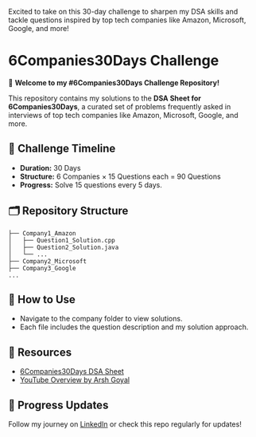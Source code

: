 
Excited to take on this 30-day challenge to sharpen my DSA skills and tackle questions inspired by top tech companies like Amazon, Microsoft, Google, and more! 

# 6Companies30Days Challenge  

🚀 **Welcome to my #6Companies30Days Challenge Repository!**  

This repository contains my solutions to the **DSA Sheet for 6Companies30Days**, a curated set of problems frequently asked in interviews of top tech companies like Amazon, Microsoft, Google, and more.  

## 📅 Challenge Timeline  
- **Duration:** 30 Days  
- **Structure:** 6 Companies × 15 Questions each = 90 Questions  
- **Progress:** Solve 15 questions every 5 days.  

## 🗂️ Repository Structure  
```
├── Company1_Amazon
│   ├── Question1_Solution.cpp
│   ├── Question2_Solution.java
│   └── ...
├── Company2_Microsoft
├── Company3_Google
...
```

## 📖 How to Use  
- Navigate to the company folder to view solutions.  
- Each file includes the question description and my solution approach.  

## 🌟 Resources  
- [6Companies30Days DSA Sheet](https://www.proelevate.in/dsa-practice/6-companies-30-days)  
- [YouTube Overview by Arsh Goyal](https://www.youtube.com/watch?v=a6RJ79GSPVQ)  

## 📌 Progress Updates  
Follow my journey on [LinkedIn](https://linkedin.com/in/tejasbhandare) or check this repo regularly for updates!  
